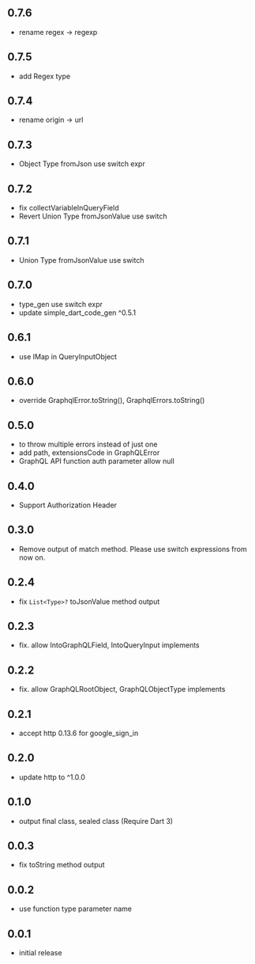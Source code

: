 ## 0.7.6

- rename regex → regexp

## 0.7.5

- add Regex type

## 0.7.4

- rename origin → url

## 0.7.3

- Object Type fromJson use switch expr

## 0.7.2

- fix collectVariableInQueryField
- Revert Union Type fromJsonValue use switch

## 0.7.1

- Union Type fromJsonValue use switch

## 0.7.0

- type_gen use switch expr
- update simple_dart_code_gen ^0.5.1

## 0.6.1

- use IMap in QueryInputObject

## 0.6.0

- override GraphqlError.toString(), GraphqlErrors.toString()

## 0.5.0

- to throw multiple errors instead of just one
- add path, extensionsCode in GraphQLError
- GraphQL API function auth parameter allow null

## 0.4.0

- Support Authorization Header

## 0.3.0

- Remove output of match method. Please use switch expressions from now on.

## 0.2.4

- fix `List<Type>?` toJsonValue method output

## 0.2.3

- fix. allow IntoGraphQLField, IntoQueryInput implements

## 0.2.2

- fix. allow GraphQLRootObject, GraphQLObjectType implements

## 0.2.1

- accept http 0.13.6 for google_sign_in

## 0.2.0

- update http to ^1.0.0

## 0.1.0

- output final class, sealed class (Require Dart 3)

## 0.0.3

- fix toString method output

## 0.0.2

- use function type parameter name

## 0.0.1

- initial release
